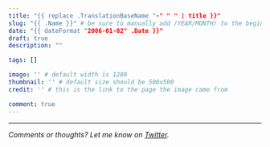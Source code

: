 ```yaml
---
title: "{{ replace .TranslationBaseName "-" " " | title }}"
slug: "{{ .Name }}" # be sure to manually add /YEAR/MONTH/ to the beginning of the slug, ie. /2020/02/
date: "{{ dateFormat "2006-01-02" .Date }}"
draft: true
description: ""

tags: []

image: '' # default width is 1280
thumbnail: '' # default size should be 500x500
credit: '' # this is the link to the page the image came from 

comment: true
---
```


<!--more-->
---

*Comments or thoughts? Let me know on [Twitter](https://twitter.com/adamtervort/).*
